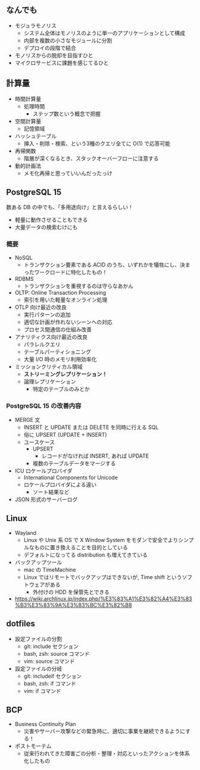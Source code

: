 ## なんでも

- モジュラモノリス
  - システム全体はモノリスのように単一のアプリケーションとして構成
  - 内部を複数の小さなモジュールに分割
  - デプロイの段階で結合
- モノリスからの脱却を目指すひと
- マイクロサービスに課題を感じてるひと

## 計算量

- 時間計算量
  - 処理時間
    - ステップ数という概念で把握
- 空間計算量
  - 記憶領域
- ハッシュテーブル
  - 挿入・削除・検索、という3種のクエリ全てに O(1) で応答可能
- 再帰関数
  - 階層が深くなるとき、スタックオーバーフローに注意する
- 動的計画法
  - メモ化再帰と思っていいんだったっけ

## PostgreSQL 15

数ある DB の中でも、「多用途向け」と言えるらしい！

- 軽量に動作させることもできる
- 大量データの検索むけにも

### 概要

- NoSQL
  - トランザクション要素である ACID のうち、いずれかを犠牲にし、決まったワークロードに特化したもの！
- RDBMS
  - トランザクションを重視するのは守らなあかん
- OLTP: Online Transaction Processing
  - 索引を用いた軽量なオンライン処理
- OTLP 向け最近の改良
  - 実行パターンの追加
  - 適切な計画が作れないシーンへの対応
  - プロセス間通信の仕組み改善
- アナリティクス向け最近の改良
  - パラレルクエリ
  - テーブルパーティショニング
  - 大量 I/O 時のメモリ利用効率化
- ミッションクリティカル領域
  - **ストリーミングレプリケーション！**
  - 論理レプリケーション
    - 特定のテーブルのみとか

### PostgreSQL 15 の改善内容

- MERGE 文
  - INSERT と UPDATE または DELETE を同時に行える SQL
  - 俗に UPSERT (UPDATE + INSERT)
  - ユースケース
    - UPSERT
      - レコードがなければ INSERT, あれば UPDATE
    - 複数のテーブルデータをマージする
- ICU ロケールプロバイダ
  - International Components for Unicode
  - ロケールプロバイダによる違い
    - ソート結果など
- JSON 形式のサーバーログ

## Linux

- Wayland
  - Linux や Unix 系 OS で X Window System をモダンで安全でよりシンプルなものに置き換えることを目的としている
  - デフォルトになってる distribution も増えてきている
- バックアップツール
  - mac の TimeMachine
  - Linux ではリモートでバックアップはできないが, Time shift というソフトウェアがある
    - 外付けの HDD を保管先とできる
- https://wiki.archlinux.jp/index.php/%E3%83%A1%E3%82%A4%E3%83%B3%E3%83%9A%E3%83%BC%E3%82%B8

## dotfiles

- 設定ファイルの分割
  - git: include セクション
  - bash, zsh: source コマンド
  - vim: source コマンド
- 設定ファイルの分岐
  - git: includeif セクション
  - bash, zsh: if コマンド
  - vim: if コマンド

## BCP

- Business Continuity Plan
  - 災害やサーバー攻撃などの緊急時に、適切に事業を継続できるようにする！
- ポストモーテム
  - 従来行われてきた障害ごの分析・整理・対応といったアクションを体系化したもの

